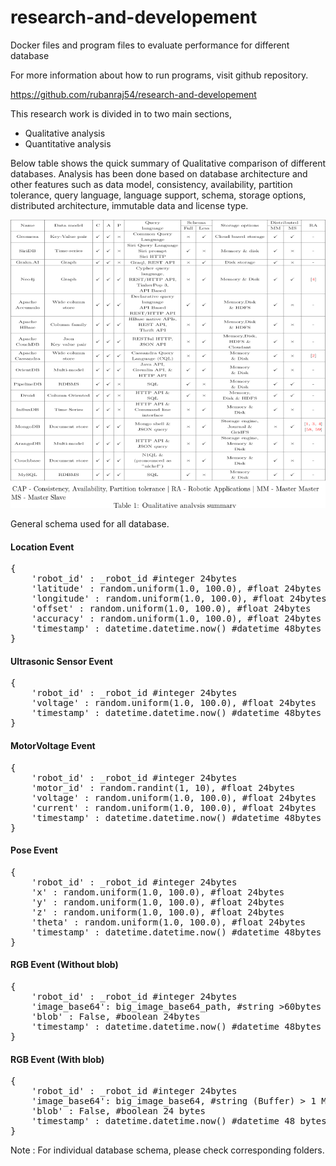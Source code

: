# research-and-developement
Docker files and program files to evaluate performance for different database

For more information about how to run programs, visit github repository.

https://github.com/rubanraj54/research-and-developement

This research work is divided in to two main sections,

* Qualitative analysis
* Quantitative analysis

Below table shows the quick summary of Qualitative comparison of different databases. Analysis has been done based on database architecture and other features such as data model, consistency, availability, partition tolerance, query language, language support, schema, storage options, distributed architecture, immutable data and license type.

![Preview](https://raw.githubusercontent.com/rubanraj54/research-and-developement/master/images/g10997.png)

General schema used for all database.

#### Location Event
<pre>
{
	'robot_id' : _robot_id #integer 24bytes
	'latitude' : random.uniform(1.0, 100.0), #float 24bytes
	'longitude' : random.uniform(1.0, 100.0), #float 24bytes
	'offset' : random.uniform(1.0, 100.0), #float 24bytes
	'accuracy' : random.uniform(1.0, 100.0), #float 24bytes
	'timestamp' : datetime.datetime.now() #datetime 48bytes
}
</pre>

#### Ultrasonic Sensor Event
<pre>
{
	'robot_id' : _robot_id #integer 24bytes
	'voltage' : random.uniform(1.0, 100.0), #float 24bytes
	'timestamp' : datetime.datetime.now() #datetime 48bytes
}
</pre>

#### MotorVoltage Event
<pre>
{
	'robot_id' : _robot_id #integer 24bytes
	'motor_id' : random.randint(1, 10), #float 24bytes
	'voltage' : random.uniform(1.0, 100.0), #float 24bytes
	'current' : random.uniform(1.0, 100.0), #float 24bytes
	'timestamp' : datetime.datetime.now() #datetime 48bytes
}
</pre>

#### Pose Event
<pre>
{
	'robot_id' : _robot_id #integer 24bytes
	'x' : random.uniform(1.0, 100.0), #float 24bytes
	'y' : random.uniform(1.0, 100.0), #float 24bytes
	'z' : random.uniform(1.0, 100.0), #float 24bytes
	'theta' : random.uniform(1.0, 100.0), #float 24bytes
	'timestamp' : datetime.datetime.now() #datetime 48bytes
}
</pre>

#### RGB Event (Without blob)
<pre>
{
	'robot_id' : _robot_id #integer 24bytes
	'image_base64': big_image_base64_path, #string >60bytes
	'blob' : False, #boolean 24bytes
	'timestamp' : datetime.datetime.now() #datetime 48bytes
}
</pre>

#### RGB Event (With blob)
<pre>
{
	'robot_id' : _robot_id #integer 24bytes
	'image_base64': big_image_base64, #string (Buffer) > 1 Mega byte
	'blob' : False, #boolean 24 bytes
	'timestamp' : datetime.datetime.now() #datetime 48 bytes
}
</pre>

Note : For individual database schema, please check corresponding folders.
